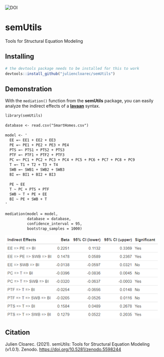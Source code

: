 ![DOI](https://zenodo.org/badge/DOI/10.5281/zenodo.5598244.svg)

# semUtils
Tools for Structural Equation Modeling

## Installing

``` r
# the devtools package needs to be installed for this to work
devtools::install_github("juliencloarec/semUtils") 
```

## Demonstration

With the `mediation()` function from the **semUtils** package, you can easily analyze the indirect effects of a [**lavaan**](https://lavaan.ugent.be/) syntax.

```{r}
library(semUtils)

database <- read.csv("SmartHomes.csv")

model <- '
  EE =~ EE1 + EE2 + EE3
  PE =~ PE1 + PE2 + PE3 + PE4
  PTS =~ PTS1 + PTS2 + PTS3
  PTF =~ PTF1 + PTF2 + PTF3
  PC =~ PC1 + PC2 + PC3 + PC4 + PC5 + PC6 + PC7 + PC8 + PC9
  T =~ T1 + T2 + T3 + T4
  SWB =~ SWB1 + SWB2 + SWB3
  BI =~ BI1 + BI2 + BI3

  PE ~ EE
  T ~ PC + PTS + PTF
  SWB ~ T + PE + EE
  BI ~ PE + SWB + T
'

mediation(model = model,
          database = database,
          confidence_interval = 95,
          bootstrap_samples = 1000)
```

![](mediation_results.png)

## Citation

Julien Cloarec. (2021). semUtils: Tools for Structural Equation Modeling (v1.0.1). Zenodo. https://doi.org/10.5281/zenodo.5598244

